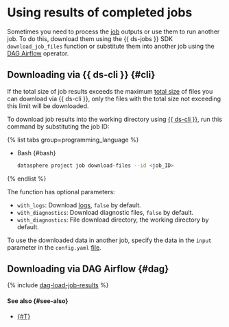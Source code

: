 # Using results of completed jobs

Sometimes you need to process the [job](../../concepts/jobs/index.md) outputs or use them to run another job. To do this, download them using the {{ ds-jobs }} SDK `download_job_files` function or substitute them into another job using the [DAG Airflow](../../concepts/jobs/airflow.md) operator.

## Downloading via {{ ds-cli }} {#cli}

If the total size of job results exceeds the maximum [total size](../../concepts/limits.md) of files you can download via {{ ds-cli }}, only the files with the total size not exceeding this limit will be downloaded.

To download job results into the working directory using [{{ ds-cli }}](../../concepts/jobs/cli.md), run this command by substituting the job ID:

{% list tabs group=programming_language %}

- Bash {#bash}
  
  ```bash
  datasphere project job download-files --id <job_ID>
  ```

{% endlist %}

The function has optional parameters:

* `with_logs`: Download [logs](../../concepts/jobs/cli.md#logs), `false` by default.
* `with_diagnostics`: Download diagnostic files, `false` by default.
* `with_diagnostics`: File download directory, the working directory by default.

To use the downloaded data in another job, specify the data in the `input` parameter in the `config.yaml` [file](../../concepts/jobs/index.md#config).

## Downloading via DAG Airflow {#dag}

{% include [dag-load-job-results](../../../_includes/datasphere/dag-load-job-results.md) %}

#### See also {#see-also}

* [{#T}](../../concepts/jobs/cli.md)